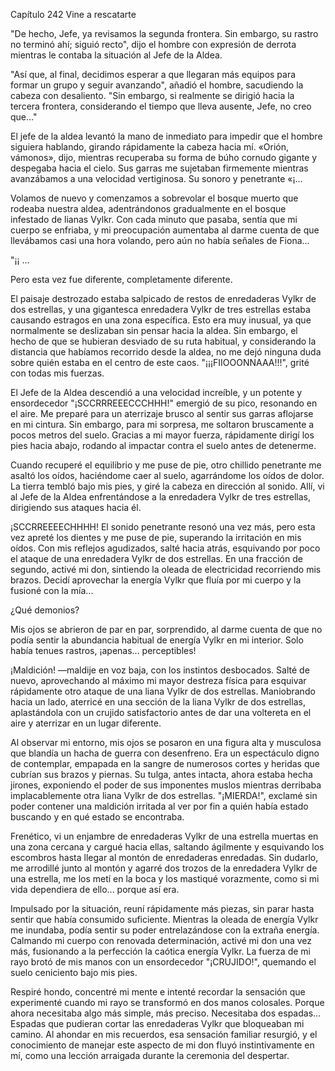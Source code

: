 
Capítulo 242 Vine a rescatarte

"De hecho, Jefe, ya revisamos la segunda frontera. Sin embargo, su rastro no terminó ahí; siguió recto", dijo el hombre con expresión de derrota mientras le contaba la situación al Jefe de la Aldea.

"Así que, al final, decidimos esperar a que llegaran más equipos para formar un grupo y seguir avanzando", añadió el hombre, sacudiendo la cabeza con desaliento. "Sin embargo, si realmente se dirigió hacia la tercera frontera, considerando el tiempo que lleva ausente, Jefe, no creo que..."

El jefe de la aldea levantó la mano de inmediato para impedir que el hombre siguiera hablando, girando rápidamente la cabeza hacia mí. «Orión, vámonos», dijo, mientras recuperaba su forma de búho cornudo gigante y despegaba hacia el cielo. Sus garras me sujetaban firmemente mientras avanzábamos a una velocidad vertiginosa. Su sonoro y penetrante «¡...

Volamos de nuevo y comenzamos a sobrevolar el bosque muerto que rodeaba nuestra aldea, adentrándonos gradualmente en el bosque infestado de lianas Vylkr. Con cada minuto que pasaba, sentía que mi cuerpo se enfriaba, y mi preocupación aumentaba al darme cuenta de que llevábamos casi una hora volando, pero aún no había señales de Fiona...

"¡¡ ...

Pero esta vez fue diferente, completamente diferente.

El paisaje destrozado estaba salpicado de restos de enredaderas Vylkr de dos estrellas, y una gigantesca enredadera Vylkr de tres estrellas estaba causando estragos en una zona específica. Esto era muy inusual, ya que normalmente se deslizaban sin pensar hacia la aldea. Sin embargo, el hecho de que se hubieran desviado de su ruta habitual, y considerando la distancia que habíamos recorrido desde la aldea, no me dejó ninguna duda sobre quién estaba en el centro de este caos. "¡¡¡FIIOOONNAAA!!!", grité con todas mis fuerzas.

El Jefe de la Aldea descendió a una velocidad increíble, y un potente y ensordecedor "¡SCCRRREEECCCHHH!" emergió de su pico, resonando en el aire. Me preparé para un aterrizaje brusco al sentir sus garras aflojarse en mi cintura. Sin embargo, para mi sorpresa, me soltaron bruscamente a pocos metros del suelo. Gracias a mi mayor fuerza, rápidamente dirigí los pies hacia abajo, rodando al impactar contra el suelo antes de detenerme.

Cuando recuperé el equilibrio y me puse de pie, otro chillido penetrante me asaltó los oídos, haciéndome caer al suelo, agarrándome los oídos de dolor. La tierra tembló bajo mis pies, y giré la cabeza en dirección al sonido. Allí, vi al Jefe de la Aldea enfrentándose a la enredadera Vylkr de tres estrellas, dirigiendo sus ataques hacia él.

¡SCCRREEEECHHHH! El sonido penetrante resonó una vez más, pero esta vez apreté los dientes y me puse de pie, superando la irritación en mis oídos. Con mis reflejos agudizados, salté hacia atrás, esquivando por poco el ataque de una enredadera Vylkr de dos estrellas. En una fracción de segundo, activé mi don, sintiendo la oleada de electricidad recorriendo mis brazos. Decidí aprovechar la energía Vylkr que fluía por mi cuerpo y la fusioné con la mía...

¿Qué demonios?

Mis ojos se abrieron de par en par, sorprendido, al darme cuenta de que no podía sentir la abundancia habitual de energía Vylkr en mi interior. Solo había tenues rastros, ¡apenas... perceptibles!

¡Maldición! —maldije en voz baja, con los instintos desbocados. Salté de nuevo, aprovechando al máximo mi mayor destreza física para esquivar rápidamente otro ataque de una liana Vylkr de dos estrellas. Maniobrando hacia un lado, aterricé en una sección de la liana Vylkr de dos estrellas, aplastándola con un crujido satisfactorio antes de dar una voltereta en el aire y aterrizar en un lugar diferente.

Al observar mi entorno, mis ojos se posaron en una figura alta y musculosa que blandía un hacha de guerra con desenfreno. Era un espectáculo digno de contemplar, empapada en la sangre de numerosos cortes y heridas que cubrían sus brazos y piernas. Su tulga, antes intacta, ahora estaba hecha jirones, exponiendo el poder de sus imponentes muslos mientras derribaba implacablemente otra liana Vylkr de dos estrellas. "¡MIERDA!", exclamé sin poder contener una maldición irritada al ver por fin a quién había estado buscando y en qué estado se encontraba.

Frenético, vi un enjambre de enredaderas Vylkr de una estrella muertas en una zona cercana y cargué hacia ellas, saltando ágilmente y esquivando los escombros hasta llegar al montón de enredaderas enredadas. Sin dudarlo, me arrodillé junto al montón y agarré dos trozos de la enredadera Vylkr de una estrella, me los metí en la boca y los mastiqué vorazmente, como si mi vida dependiera de ello... porque así era.

Impulsado por la situación, reuní rápidamente más piezas, sin parar hasta sentir que había consumido suficiente. Mientras la oleada de energía Vylkr me inundaba, podía sentir su poder entrelazándose con la extraña energía. Calmando mi cuerpo con renovada determinación, activé mi don una vez más, fusionando a la perfección la caótica energía Vylkr. La fuerza de mi rayo brotó de mis manos con un ensordecedor "¡CRUJIDO!", quemando el suelo ceniciento bajo mis pies.

Respiré hondo, concentré mi mente e intenté recordar la sensación que experimenté cuando mi rayo se transformó en dos manos colosales. Porque ahora necesitaba algo más simple, más preciso. Necesitaba dos espadas... Espadas que pudieran cortar las enredaderas Vylkr que bloqueaban mi camino. Al ahondar en mis recuerdos, esa sensación familiar resurgió, y el conocimiento de manejar este aspecto de mi don fluyó instintivamente en mí, como una lección arraigada durante la ceremonia del despertar.